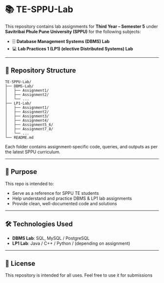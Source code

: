 # 📚 TE-SPPU-Lab

This repository contains lab assignments for **Third Year – Semester 5** under **Savitribai Phule Pune University (SPPU)** for the following subjects:

* 🗄️ **Database Management Systems (DBMS) Lab**
* 💻 **Lab Practices 1 (LP1) (elective Distributed Systems) Lab**

---

## 📁 Repository Structure

```
TE-SPPU-Lab/
├── DBMS-Lab/
│   ├── Assignment1/
│   ├── Assignment2/
│   └── ...
├── LP1-Lab/
│   ├── Assignment1/
│   ├── Assignment2/
│   ├── Assignment3/
│   ├── Assignment4/
│   ├── Assignment5_6/
│   ├── Assignment7_8/
│   └── ...
└── README.md
```

Each folder contains assignment-specific code, queries, and outputs as per the latest SPPU curriculum.

---

## 🎯 Purpose

This repo is intended to:

* Serve as a reference for SPPU TE students
* Help understand and practice DBMS & LP1 lab assignments
* Provide clean, well-documented code and solutions

---

## 🛠️ Technologies Used

* **DBMS Lab**: SQL, MySQL / PostgreSQL
* **LP1 Lab**: Java / C++ / Python / (depending on assignment)

---

## 📝 License

This repository is intended for all uses.
Feel free to use it for submissions

